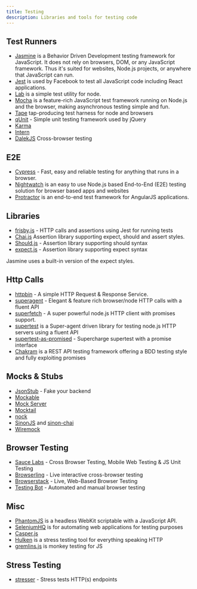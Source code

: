 ```yaml
---
title: Testing
description: Libraries and tools for testing code
---
```


## Test Runners

* [Jasmine](http://jasmine.github.io/) is a Behavior Driven Development testing framework for JavaScript. It does not rely on browsers, DOM, or any JavaScript framework. Thus it's suited for websites, Node.js projects, or anywhere that JavaScript can run.
* [Jest](http://facebook.github.io/jest/) is used by Facebook to test all JavaScript code including React applications.
* [Lab](https://github.com/hapijs/lab) is a simple test utility for node.
* [Mocha](http://mochajs.org/) is a feature-rich JavaScript test framework running on Node.js and the browser, making asynchronous testing simple and fun.
* [Tape](https://github.com/substack/tape) tap-producing test harness for node and browsers
* [qUnit](http://qunitjs.com/) - Simple unit testing framework used by jQuery
* [Karma](http://karma-runner.github.io/0.12/index.html)
* [Intern](https://theintern.github.io/)
* [DalekJS](http://dalekjs.com/) Cross-browser testing

## E2E

* [Cypress](https://www.cypress.io/) - Fast, easy and reliable testing for anything that runs in a browser.
* [Nightwatch](http://nightwatchjs.org/) is an easy to use Node.js based End-to-End (E2E) testing solution for browser based apps and websites
* [Protractor](http://www.protractortest.org/) is an end-to-end test framework for AngularJS applications.


## Libraries

* [frisby.js](http://frisbyjs.com/) - HTTP calls and assertions using Jest for running tests
* [Chai.js](http://chaijs.com/) Assertion library supporting expect, should and assert styles.
* [Should.js](https://github.com/tj/should.js) - Assertion library supporting should syntax
* [expect.js](https://github.com/Automattic/expect.js) - Assertion library supporting expect syntax

Jasmine uses a built-in version of the expect styles.

## Http Calls

* [httpbin](https://httpbin.org/) - A simple HTTP Request & Response Service.
* [superagent](https://github.com/visionmedia/superagent) - Elegant & feature rich browser/node HTTP calls with a fluent API
* [superfetch](https://github.com/luin/superfetch) - A super powerful node.js HTTP client with promises support.
* [supertest](https://github.com/visionmedia/supertest) is a Super-agent driven library for testing node.js HTTP servers using a fluent API
* [supertest-as-promised](https://github.com/WhoopInc/supertest-as-promised) - Supercharge supertest with a promise interface
* [Chakram](http://dareid.github.io/chakram/) is a REST API testing framework offering a BDD testing style and fully exploiting promises

## Mocks & Stubs

* [JsonStub](http://jsonstub.com/) - Fake your backend
* [Mockable](https://www.mockable.io)
* [Mock Server](http://www.mock-server.com/)
* [Mocktail](https://github.com/Wildhoney/Mocktail)
* [nock](https://github.com/pgte/nock)
* [SinonJS](http://sinonjs.org/) and [sinon-chai](https://www.npmjs.com/package/sinon-chai)
* [Wiremock](http://wiremock.org/)


## Browser Testing

* [Sauce Labs](https://saucelabs.com/) - Cross Browser Testing, Mobile Web Testing & JS Unit Testing
* [Browserling](https://www.browserling.com/) - Live interactive cross-browser testing
* [Browserstack](https://www.browserstack.com/) - Live, Web-Based Browser Testing
* [Testing Bot](https://testingbot.com/) - Automated and manual browser testing

## Misc

* [PhantomJS](http://phantomjs.org/) is a headless WebKit scriptable with a JavaScript API.
* [SeleniumHQ](http://docs.seleniumhq.org/) is for automating web applications for testing purposes
* [Casper.js](http://casperjs.org/)
* [Hulken](http://hellgrenj.github.io/hulken/) is a stress testing tool for everything speaking HTTP
* [gremlins.js](https://github.com/marmelab/gremlins.js) is monkey testing for JS


## Stress Testing

* [stresser](https://github.com/legraphista/stresser) - Stress tests HTTP(s) endpoints


